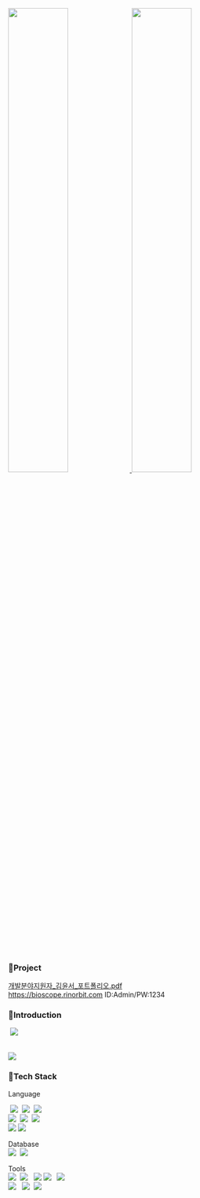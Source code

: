 
  
 <a href="https://github.com/anuraghazra/github-readme-stats">
  <img src="https://github-readme-stats.vercel.app/api?username=steam88ys&show_icons=true&theme=dracula&hide_border=true&bg_color=111111&icon_color=FF5675&text_color=FFFFFF" width=49.2% />
</a> 

<a href="https://github.com/denvercoder1/github-readme-streak-stats">
  <img src="http://github-readme-streak-stats.herokuapp.com?user=steam88ys&theme=radical&background=111111&ring=FF5675&fire=FF5675&sideNums=FF5675&currStreakNum=FF5675&sideLabels=FFFFFF&currStreakLabel=FF5675&dates=FF5675&hide_border=true" width=49.2% />
</a>
  
<!-- ![steam88ys's github activity graph](https://github-readme-activity-graph.cyclic.app/graph?username=steam88ys&theme=high-contrast) -->

<h3>🚩Project</h3>
<a href="https://github.com/steam88ys/steam88ys/raw/main/개발분야지원자_김윤서_포트폴리오.pdf">개발분야지원자_김윤서_포트폴리오.pdf</a><br>
<a href="https://bioscope.rinorbit.com">https://bioscope.rinorbit.com</a> ID:Admin/PW:1234
  
</div>
<h3>🚩Introduction</h3>
<!-- &nbsp;<a href="https://www.instagram.com/ycoshia/" target="_blank"><img src="https://img.shields.io/badge/instagram-E4405F?style=flat-square&logo=instagram&logoColor=white" ></a> -->
&nbsp;<a href="https://velog.io/@steam88ys" target="_blank"><img src="https://img.shields.io/badge/velog-20C997?style=flat-square&logo=velog&logoColor=white" ></a><br><br>

<a href="https://www.notion.so/Kim-yunseo-cc7fff526bcf437eaf7b1a720a0aa4e4"><img src="https://img.shields.io/badge/Notion-000000?style=flat-square&logo=Notion&logoColor=white"/></a>

<h3>🚩Tech Stack</h3>

Language<br>
<!-- <img src="https://techstack-generator.vercel.app/java-icon.svg" alt="icon" width="65" height="65" />
<img src="https://techstack-generator.vercel.app/cpp-icon.svg" alt="icon" width="76" height="76" />
<img src="https://techstack-generator.vercel.app/react-icon.svg" alt="icon" width="65" height="65" /><br>
<img src="https://img.shields.io/badge/JAVA-007396?style=flat-square&logo=java&logoColor=white"> -->
&nbsp;<img src="https://img.shields.io/badge/c-%2300599C.svg?style=flat-square&logo=c&logoColor=white">
&nbsp;<img src="https://img.shields.io/badge/c++-00599C?style=flat-square&logo=c%2B%2B&logoColor=white"/>
&nbsp;<img src="https://img.shields.io/badge/React-61DAFB?style=flat-square&logo=React&logoColor=black"/> <br>
<img src="https://img.shields.io/badge/HTML5-E34F26?style=flat-square&logo=HTML5&logoColor=white">
&nbsp;<img src="https://img.shields.io/badge/CSS3-1572B6?style=flat-square&logo=css3&logoColor=white=white">
&nbsp;<img src="https://img.shields.io/badge/JavaScript-F7DF1E?style=flat-square&logo=JavaScript&logoColor=white"/><br>
<img src="https://img.shields.io/badge/PHP-777BB4?style=flat-square&logo=PHP&logoColor=white"/> 
<img src="https://img.shields.io/badge/spring-6DB33F?style=flat-square&logo=spring&logoColor=white"> 

Database<br>
<img src="https://img.shields.io/badge/oracle-F80000?style=flat-square&logo=oracle&logoColor=white">&nbsp;
<img src="https://img.shields.io/badge/MySQL-4479A1?style=flat-square&logo=MySQL&logoColor=white"/>&nbsp;&nbsp;

Tools<br>
<img src="https://img.shields.io/badge/Eclipse-FE7A16?style=flat-square&logo=Eclipse&logoColor=white">&nbsp;
<img src="https://img.shields.io/badge/IntelliJ-000000?style=flat-square&logo=IntelliJ IDEA&logoColor=white"> &nbsp;
<img src="https://img.shields.io/badge/Android Studio-3DDC84?style=flat-square&logo=Android&logoColor=white"> 
<img src="https://img.shields.io/badge/git-F05032?style=flat-square&logo=git&logoColor=white"> &nbsp;
<img src="https://img.shields.io/badge/github-181717?style=flat-square&logo=github&logoColor=white"><br>
<img src="https://img.shields.io/badge/Visual Studio Code-007ACC?style=flat-square&logo=VScode&logoColor=white"> &nbsp;
<img src="https://img.shields.io/badge/Visual Studio-5C2D91?style=flat-square&logo=Visual Studio&logoColor=white">&nbsp;
<img src="https://img.shields.io/badge/Bootstrap-7952B3?style=flat-square&logo=Bootstrap&logoColor=white">
    

<br>

